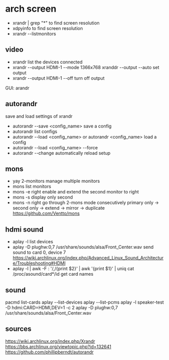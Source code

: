 # arch screen

- xrandr | grep "*"
to find screen resolution
- xdpyinfo
to find screen resolution
- xrandr --listmonitors


## video
- xrandr
list the devices connected
- xrandr --output HDMI-1 --mode 1366x768
xranddr --output <monitor> --auto
set output
- xrandr --output HDMI-1 --off
turn off output

GUI: arandr


## autorandr
save and load settings of xrandr
- autorandr --save <config_name>
save a config
- autorandr
list configs
- autorandr --load <config_name> or autorandr <config_name>
load a config
- autorandr --load <config_name> --force
- autorandr --change
automatically reload setup

## mons
- yay 2-monitors
manage multiple monitors
- mons
list monitors
- mons -e right
enable and extend the second monitor to right
- mons -s
display only second
- mons -n right
go through 2-mons mode consecutively
primary only -> second only -> extend -> mirror -> duplicate
https://github.com/Ventto/mons

## hdmi sound
- aplay -l
list devices
- aplay -D plughw:0,7 /usr/share/sounds/alsa/Front_Center.wav
send sound to card 0, device 7
https://wiki.archlinux.org/index.php/Advanced_Linux_Sound_Architecture/Troubleshooting#HDMI
- aplay -l | awk -F \: '/,/{print $2}' | awk '{print $1}' | uniq
cat /proc/asound/card*/id
get card names

## sound
pacmd list-cards
aplay --list-devices
aplay --list-pcms
aplay -l
speaker-test -D hdmi:CARD=HDMI,DEV=1 -c 2
aplay -D plughw:0,7 /usr/share/sounds/alsa/Front_Center.wav



## sources
https://wiki.archlinux.org/index.php/Xrandr
https://bbs.archlinux.org/viewtopic.php?id=132641
https://github.com/phillipberndt/autorandr

